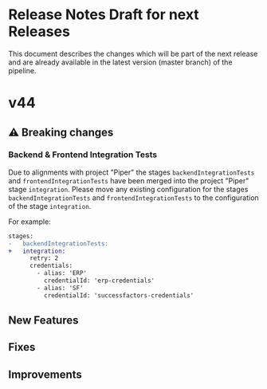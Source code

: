 # Release Notes Draft for next Releases

This document describes the changes which will be part of the next release and are already available in the latest version (master branch) of the pipeline.

# v44

## :warning: Breaking changes

### Backend & Frontend Integration Tests

Due to alignments with project "Piper" the stages `backendIntegrationTests` and `frontendIntegrationTests` have been merged into the project "Piper" stage `integration`. 
Please move any existing configuration for the stages `backendIntegrationTests` and `frontendIntegrationTests` to the configuration of the stage `integration`.

For example:

```diff
stages:
-   backendIntegrationTests:
+   integration:
      retry: 2
      credentials:
        - alias: 'ERP'
          credentialId: 'erp-credentials'
        - alias: 'SF'
          credentialId: 'successfactors-credentials'
```

## New Features

## Fixes

## Improvements
